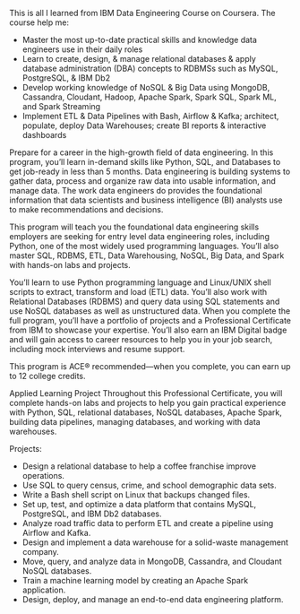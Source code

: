 This is all I learned from IBM Data Engineering Course on Coursera. The course help me:
- Master the most up-to-date practical skills and knowledge data engineers use in their daily roles
- Learn to create, design, & manage relational databases & apply database administration (DBA) concepts to RDBMSs such as MySQL, PostgreSQL, & IBM Db2 
- Develop working knowledge of NoSQL & Big Data using MongoDB, Cassandra, Cloudant, Hadoop, Apache Spark, Spark SQL, Spark ML, and Spark Streaming 
- Implement ETL & Data Pipelines with Bash, Airflow & Kafka; architect, populate, deploy Data Warehouses; create BI reports & interactive dashboards

Prepare for a career in the high-growth field of data engineering. In this program, you’ll learn in-demand skills like Python, SQL, and Databases to get job-ready in less than 5 months.
Data engineering is building systems to gather data, process and organize raw data into usable information, and manage data. The work data engineers do provides the foundational information that data scientists and business intelligence (BI) analysts use to make recommendations and decisions.

This program will teach you the foundational data engineering skills employers are seeking for entry level data engineering roles, including Python, one of the most widely used programming languages. You’ll also master SQL, RDBMS, ETL, Data Warehousing, NoSQL, Big Data, and Spark with hands-on labs and projects.

You’ll learn to use Python programming language and Linux/UNIX shell scripts to extract, transform and load (ETL) data. You’ll also work with Relational Databases (RDBMS) and query data using SQL statements and use NoSQL databases as well as unstructured data. 
When you complete the full program, you’ll have a portfolio of projects and a Professional Certificate from IBM to showcase your expertise. You’ll also earn an IBM Digital badge and will gain access to career resources to help you in your job search, including mock interviews and resume support. 

This program is ACE® recommended—when you complete, you can earn up to 12 college credits.

Applied Learning Project
Throughout this Professional Certificate, you will complete hands-on labs and projects to help you gain practical experience with Python, SQL, relational databases, NoSQL databases, Apache Spark, building data pipelines, managing databases, and working with data warehouses.

Projects:
- Design a relational database to help a coffee franchise improve operations.
- Use SQL to query census, crime, and school demographic data sets.
- Write a Bash shell script on Linux that backups changed files.
- Set up, test, and optimize a data platform that contains MySQL, PostgreSQL, and IBM Db2 databases.
- Analyze road traffic data to perform ETL and create a pipeline using Airflow and Kafka.
- Design and implement a data warehouse for a solid-waste management company.
- Move, query, and analyze data in MongoDB, Cassandra, and Cloudant NoSQL databases.
- Train a machine learning model by creating an Apache Spark application.
- Design, deploy, and manage an end-to-end data engineering platform.
